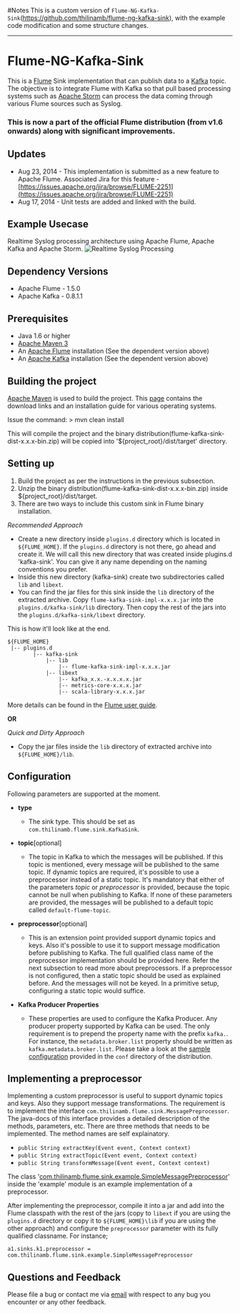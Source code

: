 #Notes
This is a custom version of ``` Flume-NG-Kafka-Sink ```(https://github.com/thilinamb/flume-ng-kafka-sink), with the example code modification and some structure changes.

---

#  Flume-NG-Kafka-Sink

This is a [Flume](https://flume.apache.org) Sink implementation that can publish data to a [Kafka](http://kafka.apache.org) topic.
The objective is to integrate Flume with Kafka so that pull based processing systems such as [Apache Storm](https://storm.incubator.apache.org) can process the data coming through various Flume sources such as Syslog.

### This is now a part of the official Flume distribution (from v1.6 onwards) along with significant improvements.

## Updates
- Aug 23, 2014 - This implementation is submitted as a new feature to Apache Flume. Associated Jira for this feature - [https://issues.apache.org/jira/browse/FLUME-2251](https://issues.apache.org/jira/browse/FLUME-2251) 
- Aug 17, 2014 - Unit tests are added and linked with the build.

## Example Usecase
Realtime Syslog processing architecture using Apache Flume, Apache Kafka and Apache Storm.
![Realtime Syslog Processing](/realtime-syslog-processing-archi.png)

## Dependency Versions
- Apache Flume - 1.5.0
- Apache Kafka - 0.8.1.1

## Prerequisites
- Java 1.6 or higher
- [Apache Maven 3](http://maven.apache.org)
- An [Apache Flume](https://flume.apache.org) installation (See the dependent version above)
- An [Apache Kafka](http://kafka.apache.org) installation (See the dependent version above)

## Building the project
[Apache Maven](http://maven.apache.org) is used to build the project. This [page](http://maven.apache.org/download.cgi) contains the download links and an installation guide for various operating systems.

Issue the command: > mvn clean install

This will compile the project and the binary distribution(flume-kafka-sink-dist-x.x.x-bin.zip) will be copied into '${project_root}/dist/target' directory.

## Setting up

1. Build the project as per the instructions in the previous subsection.
2. Unzip the binary distribution(flume-kafka-sink-dist-x.x.x-bin.zip) inside ${project_root}/dist/target.
3. There are two ways to include this custom sink in Flume binary installation.

_Recommended Approach_
- Create a new directory inside `plugins.d` directory which is located in `${FLUME_HOME}`. If the `plugins.d` directory is not there, go ahead and create it. We will call this new directory that was created inside plugins.d 'kafka-sink'. You can give it any name depending on the naming conventions you prefer.
- Inside this new directory (kafka-sink) create two subdirectories called `lib` and `libext`.
- You can find the jar files for this sink inside the `lib` directory of the extracted archive. Copy `flume-kafka-sink-impl-x.x.x.jar` into the `plugins.d/kafka-sink/lib` directory. Then copy the rest of the jars into the `plugins.d/kafka-sink/libext` directory.

This is how it'll look like at the end.
```
${FLUME_HOME}
 |-- plugins.d
 		|-- kafka-sink
 			|-- lib
   				|-- flume-kafka-sink-impl-x.x.x.jar
 			|-- libext
   				|-- kafka_x.x.-x.x.x.x.jar
   				|-- metrics-core-x.x.x.jar
   				|-- scala-library-x.x.x.jar
```
More details can be found in the [Flume user guide](https://flume.apache.org/FlumeUserGuide.html#the-plugins-d-directory).

**OR**
                                
_Quick and Dirty Approach_
- Copy the jar files inside the `lib` directory of extracted archive into `${FLUME_HOME}/lib`.

## Configuration
Following parameters are supported at the moment.

- **type**
	- The sink type. This should be set as `com.thilinamb.flume.sink.KafkaSink`.

- **topic**[optional] 
	- The topic in Kafka to which the messages will be published. If this topic is mentioned, every message will be published to the same topic. If dynamic topics are required, it's possible to use a preprocessor instead of a static topic. It's mandatory that either of the parameters _topic_ or _preprocessor_ is provided, because the topic cannot be null when publishing to Kafka. If none of these parameters are provided, the messages will be published to a default topic called `default-flume-topic`.

- **preprocessor**[optional]
	- This is an extension point provided support dynamic topics and keys. Also it's possible to use it to support message modification before publishing to Kafka. The full qualified class name of the preprocessor implementation should be provided here. Refer the next subsection to read more about preprocessors. If a preprocessor is not configured, then a static topic should be used as explained before. And the messages will not be keyed. In a primitive setup, configuring a static topic would suffice.

- **Kafka Producer Properties**
	- These properties are used to configure the Kafka Producer. Any producer property supported by Kafka can be used. The only requirement is to prepend the property name with the prefix `kafka.`. For instance, the `metadata.broker.list` property should be written as `kafka.metadata.broker.list`. Please take a look at the [sample configuration](https://github.com/thilinamb/flume-kafka-sink/blob/master/conf/flume-kafka.conf) provided in the `conf` directory of the distribution.
    
## Implementing a preprocessor
Implementing a custom preprocessor is useful to support dynamic topics and keys. Also they support message transformations. The requirement is to implement the interface `com.thilinamb.flume.sink.MessagePreprocessor`. The java-docs of this interface provides a detailed description of the methods, parameters, etc. There are three methods that needs to be implemented. The method names are self explainatory.

- ```public String extractKey(Event event, Context context)```
- ```public String extractTopic(Event event, Context context)```
- ```public String transformMessage(Event event, Context context)```

The class '[com.thilinamb.flume.sink.example.SimpleMessagePreprocessor](https://github.com/thilinamb/flume-kafka-sink/blob/master/example/src/main/java/com/thilinamb/flume/sink/example/SimpleMessagePreprocessor.java)' inside the 'example' module is an example implementation of a preprocessor.

After implementing the preprocessor, compile it into a jar and add into the Flume classpath with the rest of the jars (copy to `libext` if you are using the `plugins.d` directory or copy it to `${FLUME_HOME}\lib` if you are using the other approach) and configure the `preprocessor` parameter with its fully qualified classname. For instance;

`a1.sinks.k1.preprocessor = com.thilinamb.flume.sink.example.SimpleMessagePreprocessor`

## Questions and Feedback
Please file a bug or contact me via [email](mailto:thilinamb@gmail.com) with respect to any bug you encounter or any other feedback.








